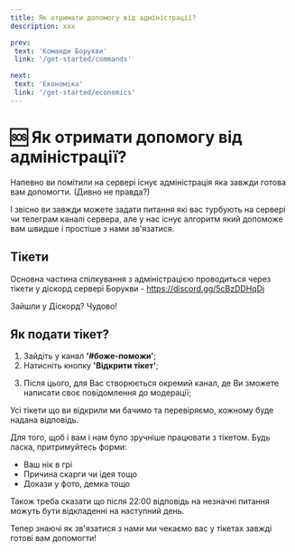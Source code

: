 ```yaml
---
title: Як отримати допомогу від адміністрації?
description: xxx

prev:
 text: 'Команди Борукви'
 link: '/get-started/commands'

next:
 text: 'Економіка'
 link: '/get-started/economics'
---
```


<!-- 
TODO:
1. Переписати текст
-->

# 🆘 Як отримати допомогу від адміністрації?

Напевно ви помітили на сервері існує адміністрація яка завжди готова вам допомогти. (Дивно не правда?)

І звісно ви завжди можете задати питання які вас турбують на сервері чи телеграм каналі сервера, але у нас існує алгоритм який допоможе вам швидше і простіше з нами зв'язатися.

## Тікети
Основна частина спілкування з адміністрацією проводиться через тікети у діскорд сервері Борукви - https://discord.gg/5cBzDDHqDj

Зайшли у Діскорд? Чудово!
<!-- Сюди треба оновлену картинку -->

## Як подати тікет?
1. Зайдіть у канал **'#боже-поможи'**;
2. Натисніть кнопку **'Відкрити тікет'**;
<!-- Сюди треба оновлену картинку -->
3. Після цього, для Вас створюється окремий канал, де Ви зможете написати своє повідомлення до модерації;

Усі тікети що ви відкрили ми бачимо та перевіряємо, кожному буде надана відповідь.

Для того, щоб і вам і нам було зручніше працювати з тікетом. Будь ласка, притримуйтесь форми:
- Ваш нік в грі
- Причина скарги чи ідея тощо
- Докази у фото, демка тощо

Також треба сказати що після 22:00 відповідь на незначні питання можуть бути відкладенні на наступний день.

Тепер знаючі як зв'язатися з нами ми чекаємо вас у тікетах завжді готові вам допомогти!